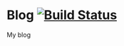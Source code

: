 Blog [![Build Status](https://travis-ci.org/harshjv/harshjv.github.io.svg?branch=master)](https://travis-ci.org/harshjv/harshjv.github.io)
====

My blog
